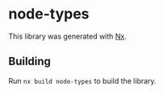 # node-types

This library was generated with [Nx](https://nx.dev).

## Building

Run `nx build node-types` to build the library.
